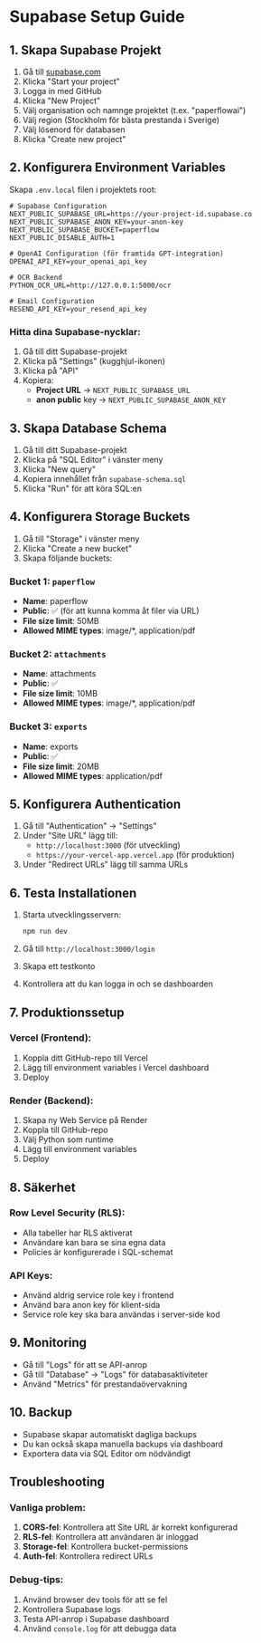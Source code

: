 # Supabase Setup Guide

## 1. Skapa Supabase Projekt

1. Gå till [supabase.com](https://supabase.com)
2. Klicka "Start your project"
3. Logga in med GitHub
4. Klicka "New Project"
5. Välj organisation och namnge projektet (t.ex. "paperflowai")
6. Välj region (Stockholm för bästa prestanda i Sverige)
7. Välj lösenord för databasen
8. Klicka "Create new project"

## 2. Konfigurera Environment Variables

Skapa `.env.local` filen i projektets root:

```env
# Supabase Configuration
NEXT_PUBLIC_SUPABASE_URL=https://your-project-id.supabase.co
NEXT_PUBLIC_SUPABASE_ANON_KEY=your-anon-key
NEXT_PUBLIC_SUPABASE_BUCKET=paperflow
NEXT_PUBLIC_DISABLE_AUTH=1

# OpenAI Configuration (för framtida GPT-integration)
OPENAI_API_KEY=your_openai_api_key

# OCR Backend
PYTHON_OCR_URL=http://127.0.0.1:5000/ocr

# Email Configuration
RESEND_API_KEY=your_resend_api_key
```

### Hitta dina Supabase-nycklar:

1. Gå till ditt Supabase-projekt
2. Klicka på "Settings" (kugghjul-ikonen)
3. Klicka på "API"
4. Kopiera:
   - **Project URL** → `NEXT_PUBLIC_SUPABASE_URL`
   - **anon public** key → `NEXT_PUBLIC_SUPABASE_ANON_KEY`

## 3. Skapa Database Schema

1. Gå till ditt Supabase-projekt
2. Klicka på "SQL Editor" i vänster meny
3. Klicka "New query"
4. Kopiera innehållet från `supabase-schema.sql`
5. Klicka "Run" för att köra SQL:en

## 4. Konfigurera Storage Buckets

1. Gå till "Storage" i vänster meny
2. Klicka "Create a new bucket"
3. Skapa följande buckets:

### Bucket 1: `paperflow`
- **Name**: paperflow
- **Public**: ✅ (för att kunna komma åt filer via URL)
- **File size limit**: 50MB
- **Allowed MIME types**: image/*, application/pdf

### Bucket 2: `attachments`
- **Name**: attachments  
- **Public**: ✅
- **File size limit**: 10MB
- **Allowed MIME types**: image/*, application/pdf

### Bucket 3: `exports`
- **Name**: exports
- **Public**: ✅
- **File size limit**: 20MB
- **Allowed MIME types**: application/pdf

## 5. Konfigurera Authentication

1. Gå till "Authentication" → "Settings"
2. Under "Site URL" lägg till:
   - `http://localhost:3000` (för utveckling)
   - `https://your-vercel-app.vercel.app` (för produktion)
3. Under "Redirect URLs" lägg till samma URLs

## 6. Testa Installationen

1. Starta utvecklingsservern:
   ```bash
   npm run dev
   ```

2. Gå till `http://localhost:3000/login`
3. Skapa ett testkonto
4. Kontrollera att du kan logga in och se dashboarden

## 7. Produktionssetup

### Vercel (Frontend):
1. Koppla ditt GitHub-repo till Vercel
2. Lägg till environment variables i Vercel dashboard
3. Deploy

### Render (Backend):
1. Skapa ny Web Service på Render
2. Koppla till GitHub-repo
3. Välj Python som runtime
4. Lägg till environment variables
5. Deploy

## 8. Säkerhet

### Row Level Security (RLS):
- Alla tabeller har RLS aktiverat
- Användare kan bara se sina egna data
- Policies är konfigurerade i SQL-schemat

### API Keys:
- Använd aldrig service role key i frontend
- Använd bara anon key för klient-sida
- Service role key ska bara användas i server-side kod

## 9. Monitoring

- Gå till "Logs" för att se API-anrop
- Gå till "Database" → "Logs" för databasaktiviteter
- Använd "Metrics" för prestandaövervakning

## 10. Backup

- Supabase skapar automatiskt dagliga backups
- Du kan också skapa manuella backups via dashboard
- Exportera data via SQL Editor om nödvändigt

## Troubleshooting

### Vanliga problem:

1. **CORS-fel**: Kontrollera att Site URL är korrekt konfigurerad
2. **RLS-fel**: Kontrollera att användaren är inloggad
3. **Storage-fel**: Kontrollera bucket-permissions
4. **Auth-fel**: Kontrollera redirect URLs

### Debug-tips:

1. Använd browser dev tools för att se fel
2. Kontrollera Supabase logs
3. Testa API-anrop i Supabase dashboard
4. Använd `console.log` för att debugga data
